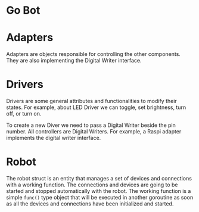 # Go Bot

# Adapters

Adapters are objects responsible for controlling the other components. They are also implementing the Digital Writer interface.

# Drivers

Drivers are some general attributes and functionalities to modify their states. For example, about LED Driver we can toggle, set brightness, turn off, or turn on.

To create a new Diver we need to pass a Digital Writer beside the pin number. All controllers are Digital Writers. For example, a Raspi adapter implements the digital writer interface.

# Robot

The robot struct is an entity that manages a set of devices and connections with a working function. The connections and devices are going to be started and stopped automatically with the robot. The working function is a simple `func()` type object that will be executed in another goroutine as soon as all the devices and connections have been initialized and started.